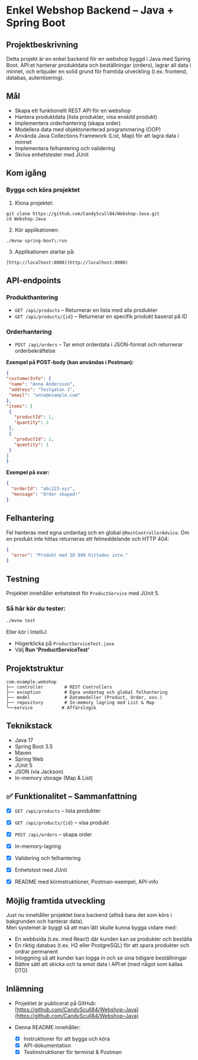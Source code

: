 
# Enkel Webshop Backend – Java + Spring Boot

## Projektbeskrivning

Detta projekt är en enkel backend för en webshop byggd i Java med Spring Boot. API:et hanterar produktdata och beställningar (orders), lagrar all data i minnet, och erbjuder en solid grund för framtida utveckling (t.ex. frontend, databas, autentisering).

## Mål

- Skapa ett funktionellt REST API för en webshop
- Hantera produktdata (lista produkter, visa enskild produkt)
- Implementera orderhantering (skapa order)
- Modellera data med objektorienterad programmering (OOP)
- Använda Java Collections Framework (List, Map) för att lagra data i minnet
- Implementera felhantering och validering
- Skriva enhetstester med JUnit

## Kom igång

### Bygga och köra projektet

1. Klona projektet:
```
git clone https://github.com/CandyScull84/Webshop-Java.git
cd Webshop-Java
```
2. Kör applikationen:
```
./mvnw spring-boot\:run
```
3. Applikationen startar på:
```
[http://localhost:8080](http://localhost:8080)
```

## API-endpoints

### Produkthantering

- `GET /api/products` – Returnerar en lista med alla produkter
- `GET /api/products/{id}` – Returnerar en specifik produkt baserat på ID

### Orderhantering

- `POST /api/orders` – Tar emot orderdata i JSON-format och returnerar orderbekräftelse

**Exempel på POST-body (kan användas i Postman):**

```json
{
"customerInfo": {
 "name": "Anna Andersson",
 "address": "Testgatan 1",
 "email": "anna@example.com"
},
"items": [
 {
   "productId": 1,
   "quantity": 2
 },
 {
   "productId": 2,
   "quantity": 1
 }
]
}
````
**Exempel på svar:**

```json
{
  "orderId": "abc123-xyz",
  "message": "Order skapad!"
}
```

## Felhantering

Fel hanteras med egna undantag och en global `@RestControllerAdvice`. Om en produkt inte hittas returneras ett felmeddelande och HTTP 404:

```json
{
  "error": "Produkt med ID 999 hittades inte."
}
```

## Testning

Projektet innehåller enhetstest för `ProductService` med JUnit 5.

### Så här kör du tester:

```bash
./mvnw test
```

Eller kör i IntelliJ:

* Högerklicka på `ProductServiceTest.java`
* Välj **Run 'ProductServiceTest'**

## Projektstruktur

```
com.example.webshop
├── controller        # REST Controllers
├── exception         # Egna undantag och global felhantering
├── model             # Datamodeller (Product, Order, osv.)
├── repository        # In-memory lagring med List & Map
└──service           # Affärslogik
 ```
## Teknikstack

* Java 17
* Spring Boot 3.5
* Maven
* Spring Web
* JUnit 5
* JSON (via Jackson)
* In-memory storage (Map & List)

## ✅ Funktionalitet – Sammanfattning

* [x] `GET /api/products` – lista produkter
* [x] `GET /api/products/{id}` – visa produkt
* [x] `POST /api/orders` – skapa order
* [x] In-memory-lagring
* [x] Validering och felhantering
* [x] Enhetstest med JUnit
* [x] README med körinstruktioner, Postman-exempel, API-info


## Möjlig framtida utveckling

Just nu innehåller projektet bara backend (alltså bara det som körs i bakgrunden och hanterar data).  
Men systemet är byggt så att man lätt skulle kunna bygga vidare med:

- En webbsida (t.ex. med React) där kunden kan se produkter och beställa
- En riktig databas (t.ex. H2 eller PostgreSQL) för att spara produkter och ordrar permanent
- Inloggning så att kunder kan logga in och se sina tidigare beställningar
- Bättre sätt att skicka och ta emot data i API:et (med något som kallas DTO)


## Inlämning

* Projektet är publicerat på GitHub:
  [https://github.com/CandyScull84/Webshop-Java](https://github.com/CandyScull84/Webshop-Java)

* Denna README innehåller:

  * [x] Instruktioner för att bygga och köra
  * [x] API-dokumentation
  * [x] Testinstruktioner för terminal & Postman